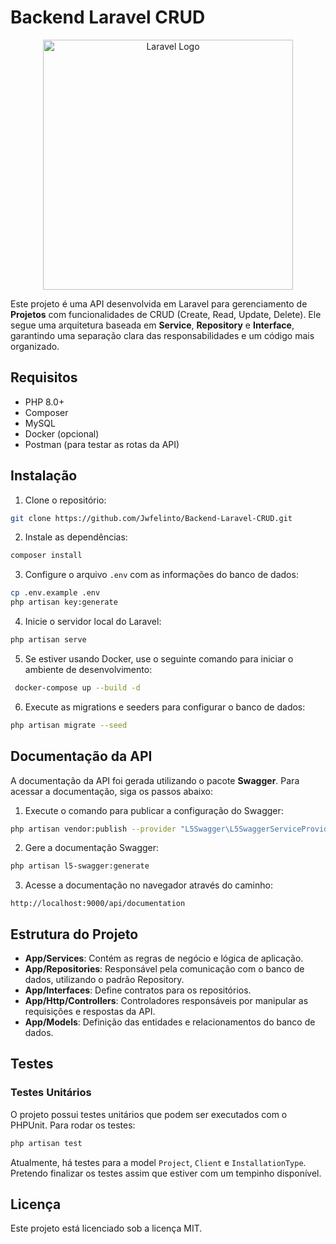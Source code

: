
# Backend Laravel CRUD
<p align="center"><a href="https://laravel.com" target="_blank"><img src="https://raw.githubusercontent.com/laravel/art/master/logo-lockup/5%20SVG/2%20CMYK/1%20Full%20Color/laravel-logolockup-cmyk-red.svg" width="400" alt="Laravel Logo"></a></p>


Este projeto é uma API desenvolvida em Laravel para gerenciamento de **Projetos** com funcionalidades de CRUD (Create, Read, Update, Delete). Ele segue uma arquitetura baseada em **Service**, **Repository** e **Interface**, garantindo uma separação clara das responsabilidades e um código mais organizado.

## Requisitos

- PHP 8.0+
- Composer
- MySQL
- Docker (opcional)
- Postman (para testar as rotas da API)

## Instalação

1. Clone o repositório:

```bash
git clone https://github.com/Jwfelinto/Backend-Laravel-CRUD.git
```

2. Instale as dependências:

```bash
composer install
```

3. Configure o arquivo `.env` com as informações do banco de dados:

```bash
cp .env.example .env
php artisan key:generate
```

4. Inicie o servidor local do Laravel:

```bash
php artisan serve
```

5. Se estiver usando Docker, use o seguinte comando para iniciar o ambiente de desenvolvimento:

```bash
 docker-compose up --build -d
```

6. Execute as migrations e seeders para configurar o banco de dados:

```bash
php artisan migrate --seed
```


## Documentação da API

A documentação da API foi gerada utilizando o pacote **Swagger**. Para acessar a documentação, siga os passos abaixo:

1. Execute o comando para publicar a configuração do Swagger:

```bash
php artisan vendor:publish --provider "L5Swagger\L5SwaggerServiceProvider"
```

2. Gere a documentação Swagger:

```bash
php artisan l5-swagger:generate
```

3. Acesse a documentação no navegador através do caminho:

```
http://localhost:9000/api/documentation
```

## Estrutura do Projeto

- **App/Services**: Contém as regras de negócio e lógica de aplicação.
- **App/Repositories**: Responsável pela comunicação com o banco de dados, utilizando o padrão Repository.
- **App/Interfaces**: Define contratos para os repositórios.
- **App/Http/Controllers**: Controladores responsáveis por manipular as requisições e respostas da API.
- **App/Models**: Definição das entidades e relacionamentos do banco de dados.

## Testes

### Testes Unitários

O projeto possui testes unitários que podem ser executados com o PHPUnit. Para rodar os testes:

```bash
php artisan test
```

Atualmente, há testes para a model `Project`, `Client` e `InstallationType`. Pretendo finalizar os testes assim que estiver com um tempinho disponível.

<!--## Contribuição

Contribuições são bem-vindas! Se você encontrar algum problema ou tiver sugestões, sinta-se à vontade para abrir uma issue ou enviar um pull request.-->

## Licença

Este projeto está licenciado sob a licença MIT.

